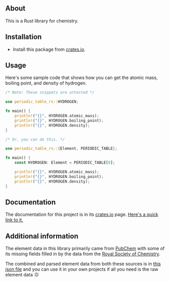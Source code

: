 
## About

This is a Rust library for chemistry.

## Installation

* Install this package from [crates.io](https://crates.io/crates/periodic-table-rs).

## Usage

Here's some sample code that shows how you can get the atomic mass, boiling point, and density of hydrogen. 

```rust
/* Note: These snippets are untested */

use periodic_table_rs::HYDROGEN;

fn main() {
    println!("{}", HYDROGEN.atomic_mass);
    println!("{}", HYDROGEN.boiling_point);
    println!("{}", HYDROGEN.density);
}
```
```rust
/* Or, you can do this. */

use periodic_table_rs::{Element, PERIODIC_TABLE};

fn main() {
    const HYDROGEN: Element = PERIODIC_TABLE[0];

    println!("{}", HYDROGEN.atomic_mass);
    println!("{}", HYDROGEN.boiling_point);
    println!("{}", HYDROGEN.density);
}
```

## Documentation

The documentation for this project is in its [crates.io](https://crates.io/crates/periodic-table-rs) page.
[Here's a quick link to it.](https://docs.rs/periodic-table-rs/0.1.0/periodic_table_rs/)

## Additional information

The element data in this library primarily came from [PubChem](https://pubchem.ncbi.nlm.nih.gov/periodic-table/) with some of its missing fields filled in by the data from the [Royal Society of Chemistry](https://www.rsc.org/periodic-table). 

The combined and parsed element data from both these sources is in [this json file](https://github.com/eliaxelang007/Periodic-Table-Rs/blob/master/_data_formatting/final.json) and you can use it in your own projects if all you need is the raw element data :D